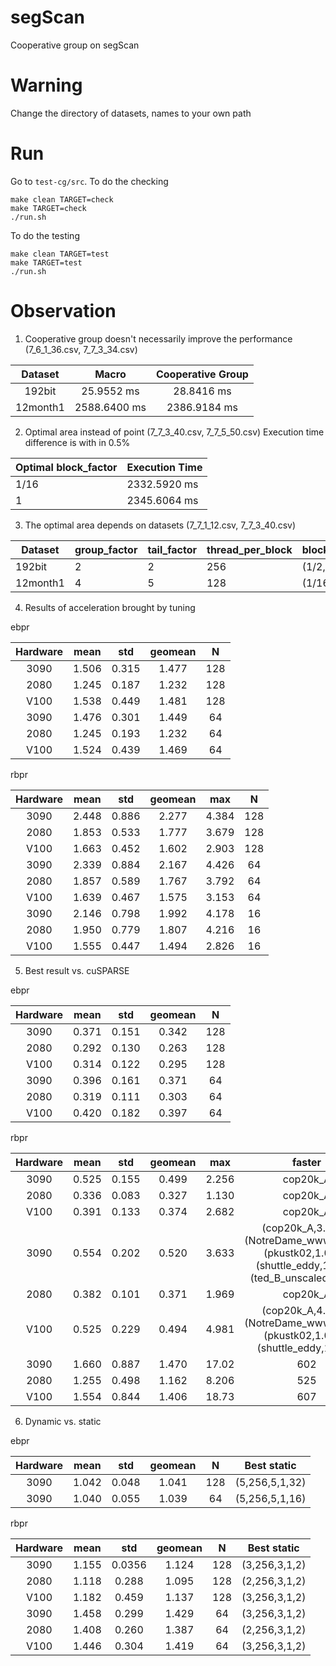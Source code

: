 # segScan
Cooperative group on segScan
# Warning
Change the directory of datasets, names to your own path
# Run
Go to `test-cg/src`.
To do the checking
```
make clean TARGET=check
make TARGET=check
./run.sh
```
To do the testing
```
make clean TARGET=test
make TARGET=test
./run.sh
```
# Observation
1. Cooperative group doesn't necessarily improve the performance (7_6_1_36.csv, 7_7_3_34.csv)

| Dataset     | Macro | Cooperative Group |
| :---:       |    :----:   |    :---: |
| 192bit      | 25.9552 ms  | 28.8416 ms  |
| 12month1    | 2588.6400 ms| 2386.9184 ms|

2. Optimal area instead of point (7_7_3_40.csv, 7_7_5_50.csv)
Execution time difference is with in 0.5%

| Optimal block_factor | Execution Time |
| ----------- | ----------- |
| 1/16 | 2332.5920 ms |
| 1 | 2345.6064 ms |

3. The optimal area depends on datasets (7_7_1_12.csv, 7_7_3_40.csv)

| Dataset     | group_factor | tail_factor | thread_per_block | block_factor|
| ----------- | ----------- | ----------- | ----------- | ----------- |
| 192bit      |     2       |       2     | 256 | (1/2,2) |
| 12month1    |     4       |       5     | 128 | (1/16,1)|

4. Results of acceleration brought by tuning

ebpr

| Hardware | mean | std | geomean | N | 
| :---:    | :----:| :---:| :---:| :---:| 
| 3090 | 1.506 | 0.315 | 1.477 | 128 |
| 2080 | 1.245 | 0.187 | 1.232 | 128 |
| V100 | 1.538 | 0.449 | 1.481 | 128 |
| 3090 | 1.476 | 0.301 | 1.449 | 64 |
| 2080 | 1.245 | 0.193 | 1.232 | 64 |
| V100 | 1.524 | 0.439 | 1.469 | 64 |

rbpr

| Hardware | mean | std | geomean | max | N | 
| :---:    | :----:| :---:| :---:| :---:|  :---:| 
| 3090 | 2.448 | 0.886 | 2.277 | 4.384 | 128 |
| 2080 | 1.853 | 0.533 | 1.777 | 3.679 | 128 |
| V100 | 1.663 | 0.452 | 1.602 | 2.903 | 128 |
| 3090 | 2.339 | 0.884 | 2.167 | 4.426 | 64  |
| 2080 | 1.857 | 0.589 | 1.767 | 3.792 | 64  |
| V100 | 1.639 | 0.467 | 1.575 | 3.153 | 64  |
| 3090 | 2.146 | 0.798 | 1.992 | 4.178 | 16 |
| 2080 | 1.950 | 0.779 | 1.807 | 4.216 | 16 | 
| V100 | 1.555 | 0.447 | 1.494 | 2.826 | 16 |

5. Best result vs. cuSPARSE

ebpr

| Hardware | mean | std | geomean | N | 
| :---:    | :----:| :---:| :---:| :---:| 
| 3090 | 0.371 | 0.151 | 0.342 | 128 |
| 2080 | 0.292 | 0.130 | 0.263 | 128 |
| V100 | 0.314 | 0.122 | 0.295 | 128 |
| 3090 | 0.396 | 0.161 | 0.371 | 64 |
| 2080 | 0.319 | 0.111 | 0.303 | 64 |
| V100 | 0.420 | 0.182 | 0.397 | 64 |

rbpr

| Hardware | mean | std | geomean | max | faster| N | 
| :---:    | :----:| :---:| :---:| :---:| :---:| :---:| 
| 3090 | 0.525 | 0.155 | 0.499 | 2.256 | cop20k_A | 128 |
| 2080 | 0.336 | 0.083 | 0.327 | 1.130 | cop20k_A | 128 |
| V100 | 0.391 | 0.133 | 0.374 | 2.682 | cop20k_A | 128 |
| 3090 | 0.554 | 0.202 | 0.520 | 3.633 | (cop20k_A,3.633),(NotreDame_www,1.108),(pkustk02,1.048),(shuttle_eddy,1.008),(ted_B_unscaled,1.012) | 64 |
| 2080 | 0.382 | 0.101 | 0.371 | 1.969 | cop20k_A | 64 |
| V100 | 0.525 | 0.229 | 0.494 | 4.981 | (cop20k_A,4.981),(NotreDame_www,1.309),(pkustk02,1.044),(shuttle_eddy,1.035) | 64 |
| 3090 | 1.660 | 0.887 | 1.470 | 17.02 | 602 | 16 |
| 2080 | 1.255 | 0.498 | 1.162 | 8.206 | 525 | 16 |
| V100 | 1.554 | 0.844 | 1.406 | 18.73 | 607 | 16 |


6. Dynamic vs. static

ebpr

| Hardware | mean | std | geomean | N | Best static |
| :---:    | :----:| :---:| :---:| :---:| :---:| 
| 3090 | 1.042 | 0.048 | 1.041 | 128 | (5,256,5,1,32) |
| 3090 | 1.040 | 0.055 | 1.039 | 64 | (5,256,5,1,16) |

rbpr

| Hardware | mean | std | geomean | N | Best static |
| :---:    | :----:| :---:| :---:| :---:| :---:| 
| 3090 | 1.155 | 0.0356 | 1.124 | 128 | (3,256,3,1,2) |
| 2080 | 1.118 | 0.288  | 1.095 | 128 | (2,256,3,1,2) |
| V100 | 1.182 | 0.459  | 1.137 | 128 | (3,256,3,1,2) |
| 3090 | 1.458 | 0.299  | 1.429 | 64 | (3,256,3,1,2) |
| 2080 | 1.408 | 0.260 | 1.387 | 64 | (2,256,3,1,2) |
| V100 | 1.446 | 0.304 | 1.419 | 64 | (3,256,3,1,2) |



